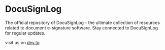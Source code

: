 # DocuSignLog
The official repository of DocuSignLog - the ultimate collection of resources related to document e-signature software. Stay connected  to DocuSignLog for regular updates.

visit us on [dev.to](https://dev.to/docusignlog-in)
